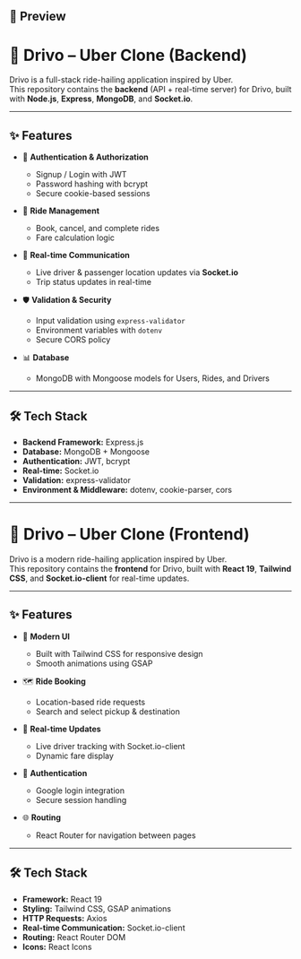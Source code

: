 ## 📸 Preview



# 🚖 Drivo – Uber Clone (Backend)

Drivo is a full-stack ride-hailing application inspired by Uber.  
This repository contains the **backend** (API + real-time server) for Drivo, built with **Node.js**, **Express**, **MongoDB**, and **Socket.io**.

---

## ✨ Features

- 🔑 **Authentication & Authorization**
  - Signup / Login with JWT  
  - Password hashing with bcrypt  
  - Secure cookie-based sessions  

- 🚗 **Ride Management**
  - Book, cancel, and complete rides  
  - Fare calculation logic  

- 📍 **Real-time Communication**
  - Live driver & passenger location updates via **Socket.io**  
  - Trip status updates in real-time  

- 🛡️ **Validation & Security**
  - Input validation using `express-validator`  
  - Environment variables with `dotenv`  
  - Secure CORS policy  

- 📊 **Database**
  - MongoDB with Mongoose models for Users, Rides, and Drivers  

---

## 🛠️ Tech Stack

- **Backend Framework:** Express.js  
- **Database:** MongoDB + Mongoose  
- **Authentication:** JWT, bcrypt  
- **Real-time:** Socket.io  
- **Validation:** express-validator  
- **Environment & Middleware:** dotenv, cookie-parser, cors  

---

# 🚖 Drivo – Uber Clone (Frontend)

Drivo is a modern ride-hailing application inspired by Uber.  
This repository contains the **frontend** for Drivo, built with **React 19**, **Tailwind CSS**, and **Socket.io-client** for real-time updates.

---

## ✨ Features

- 🎨 **Modern UI**
  - Built with Tailwind CSS for responsive design  
  - Smooth animations using GSAP  

- 🗺️ **Ride Booking**
  - Location-based ride requests  
  - Search and select pickup & destination  

- 📍 **Real-time Updates**
  - Live driver tracking with Socket.io-client  
  - Dynamic fare display  

- 🔑 **Authentication**
  - Google login integration  
  - Secure session handling  

- 🌐 **Routing**
  - React Router for navigation between pages  

---

## 🛠️ Tech Stack




- **Framework:** React 19  
- **Styling:** Tailwind CSS, GSAP animations  
- **HTTP Requests:** Axios  
- **Real-time Communication:** Socket.io-client  
- **Routing:** React Router DOM  
- **Icons:** React Icons  
